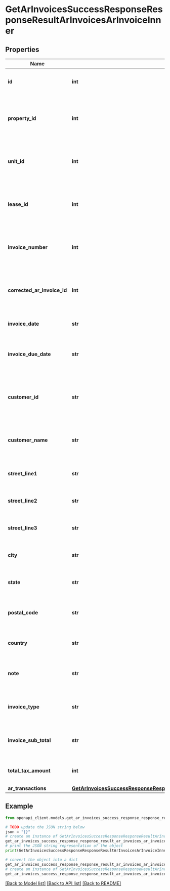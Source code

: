 # GetArInvoicesSuccessResponseResponseResultArInvoicesArInvoiceInner


## Properties

Name | Type | Description | Notes
------------ | ------------- | ------------- | -------------
**id** | **int** | A unique identifier for the invoice. | 
**property_id** | **int** | The identifier for the property associated with the invoice. | [optional] 
**unit_id** | **int** | The identifier for the unit associated with the invoice. | [optional] 
**lease_id** | **int** | The identifier for the lease associated with the invoice. | [optional] 
**invoice_number** | **int** | The invoice number, used to identify the invoice in the system. | [optional] 
**corrected_ar_invoice_id** | **int** | The identifier for the invoice that this one corrects, if applicable. | [optional] 
**invoice_date** | **str** | The date the invoice was issued. | [optional] 
**invoice_due_date** | **str** | The date the payment for the invoice is due. | [optional] 
**customer_id** | **str** | The unique identifier for the customer associated with the invoice. | [optional] 
**customer_name** | **str** | The name of the customer associated with the invoice. | [optional] 
**street_line1** | **str** | The first line of the customer&#39;s address. | [optional] 
**street_line2** | **str** | The second line of the customer&#39;s address. | [optional] 
**street_line3** | **str** | The third line of the customer&#39;s address. | [optional] 
**city** | **str** | The city where the customer resides. | [optional] 
**state** | **str** | The state where the customer resides. | [optional] 
**postal_code** | **str** | The postal code for the customer&#39;s address. | [optional] 
**country** | **str** | The country of the customer. | [optional] 
**note** | **str** | Any additional notes related to the invoice. | [optional] 
**invoice_type** | **str** | The type of invoice (e.g., Standard, Correction). | [optional] 
**invoice_sub_total** | **str** | The total before tax is applied to the invoice. | [optional] 
**total_tax_amount** | **int** | The total tax applied to the invoice. | [optional] 
**ar_transactions** | [**GetArInvoicesSuccessResponseResponseResultArInvoicesArInvoiceInnerArTransactions**](GetArInvoicesSuccessResponseResponseResultArInvoicesArInvoiceInnerArTransactions.md) |  | [optional] 

## Example

```python
from openapi_client.models.get_ar_invoices_success_response_response_result_ar_invoices_ar_invoice_inner import GetArInvoicesSuccessResponseResponseResultArInvoicesArInvoiceInner

# TODO update the JSON string below
json = "{}"
# create an instance of GetArInvoicesSuccessResponseResponseResultArInvoicesArInvoiceInner from a JSON string
get_ar_invoices_success_response_response_result_ar_invoices_ar_invoice_inner_instance = GetArInvoicesSuccessResponseResponseResultArInvoicesArInvoiceInner.from_json(json)
# print the JSON string representation of the object
print(GetArInvoicesSuccessResponseResponseResultArInvoicesArInvoiceInner.to_json())

# convert the object into a dict
get_ar_invoices_success_response_response_result_ar_invoices_ar_invoice_inner_dict = get_ar_invoices_success_response_response_result_ar_invoices_ar_invoice_inner_instance.to_dict()
# create an instance of GetArInvoicesSuccessResponseResponseResultArInvoicesArInvoiceInner from a dict
get_ar_invoices_success_response_response_result_ar_invoices_ar_invoice_inner_from_dict = GetArInvoicesSuccessResponseResponseResultArInvoicesArInvoiceInner.from_dict(get_ar_invoices_success_response_response_result_ar_invoices_ar_invoice_inner_dict)
```
[[Back to Model list]](../README.md#documentation-for-models) [[Back to API list]](../README.md#documentation-for-api-endpoints) [[Back to README]](../README.md)


